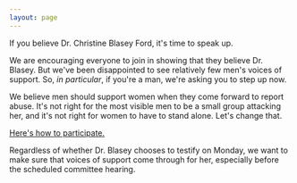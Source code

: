 ```yaml
---
layout: page
---
```


If you believe Dr. Christine Blasey Ford, it's time to speak up.

We are encouraging everyone to join in showing that they believe Dr. Blasey.
But we've been disappointed to see relatively few men's voices of support.
So, _in particular_, if you're a man, we're asking you to step up now.

We believe men should support women when they come forward to report abuse.
It's not right for the most visible men to be a small group attacking her,
and it's not right for women to have to stand alone.  Let's change that.

[Here's how to participate.](howto.html)

Regardless of whether Dr. Blasey chooses to testify on Monday,
we want to make sure that voices of support come through for her,
especially before the scheduled committee hearing.
